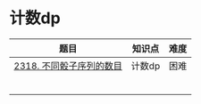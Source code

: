 # 计数dp

| 题目                                                         | 知识点 | 难度 |
| ------------------------------------------------------------ | ------ | ---- |
| [2318. 不同骰子序列的数目](https://leetcode.cn/problems/number-of-distinct-roll-sequences/solution/ji-yi-hua-sou-suo-er-wei-you-hua-by-man-43522/) | 计数dp | 困难 |
|                                                              |        |      |
|                                                              |        |      |
|                                                              |        |      |
|                                                              |        |      |
|                                                              |        |      |
|                                                              |        |      |